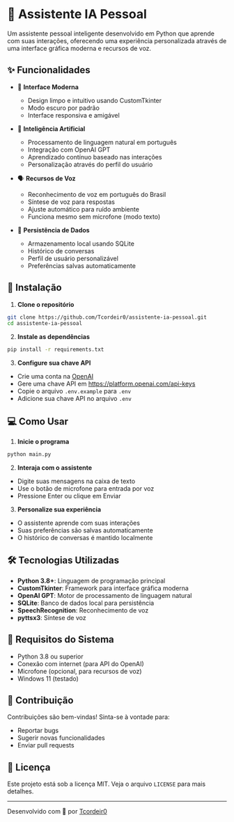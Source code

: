 # 🤖 Assistente IA Pessoal

Um assistente pessoal inteligente desenvolvido em Python que aprende com suas interações, oferecendo uma experiência personalizada através de uma interface gráfica moderna e recursos de voz.

## ✨ Funcionalidades

- 🎯 **Interface Moderna**
  - Design limpo e intuitivo usando CustomTkinter
  - Modo escuro por padrão
  - Interface responsiva e amigável

- 🧠 **Inteligência Artificial**
  - Processamento de linguagem natural em português
  - Integração com OpenAI GPT
  - Aprendizado contínuo baseado nas interações
  - Personalização através do perfil do usuário

- 🗣️ **Recursos de Voz**
  - Reconhecimento de voz em português do Brasil
  - Síntese de voz para respostas
  - Ajuste automático para ruído ambiente
  - Funciona mesmo sem microfone (modo texto)

- 💾 **Persistência de Dados**
  - Armazenamento local usando SQLite
  - Histórico de conversas
  - Perfil de usuário personalizável
  - Preferências salvas automaticamente

## 🚀 Instalação

1. **Clone o repositório**
```bash
git clone https://github.com/Tcordeir0/assistente-ia-pessoal.git
cd assistente-ia-pessoal
```

2. **Instale as dependências**
```bash
pip install -r requirements.txt
```

3. **Configure sua chave API**
- Crie uma conta na [OpenAI](https://platform.openai.com/)
- Gere uma chave API em https://platform.openai.com/api-keys
- Copie o arquivo `.env.example` para `.env`
- Adicione sua chave API no arquivo `.env`

## 💻 Como Usar

1. **Inicie o programa**
```bash
python main.py
```

2. **Interaja com o assistente**
- Digite suas mensagens na caixa de texto
- Use o botão de microfone para entrada por voz
- Pressione Enter ou clique em Enviar

3. **Personalize sua experiência**
- O assistente aprende com suas interações
- Suas preferências são salvas automaticamente
- O histórico de conversas é mantido localmente

## 🛠️ Tecnologias Utilizadas

- **Python 3.8+**: Linguagem de programação principal
- **CustomTkinter**: Framework para interface gráfica moderna
- **OpenAI GPT**: Motor de processamento de linguagem natural
- **SQLite**: Banco de dados local para persistência
- **SpeechRecognition**: Reconhecimento de voz
- **pyttsx3**: Síntese de voz

## 📝 Requisitos do Sistema

- Python 3.8 ou superior
- Conexão com internet (para API do OpenAI)
- Microfone (opcional, para recursos de voz)
- Windows 11 (testado)

## 🤝 Contribuição

Contribuições são bem-vindas! Sinta-se à vontade para:
- Reportar bugs
- Sugerir novas funcionalidades
- Enviar pull requests

## 📄 Licença

Este projeto está sob a licença MIT. Veja o arquivo `LICENSE` para mais detalhes.

---
Desenvolvido com 💜 por [Tcordeir0](https://github.com/Tcordeir0)
